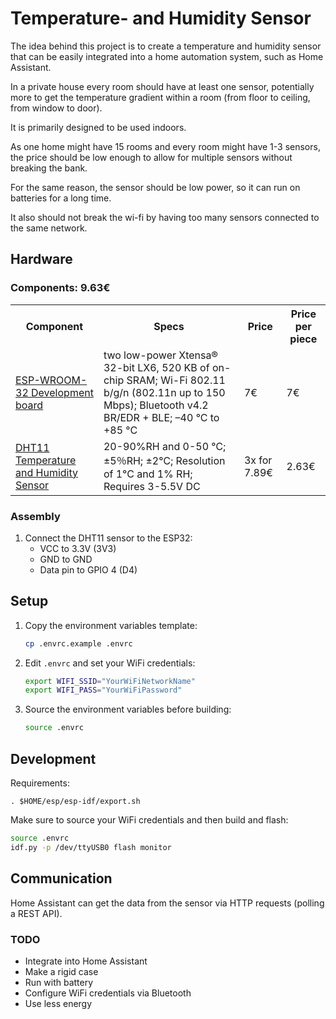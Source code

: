 # Temperature- and Humidity Sensor

The idea behind this project is to create a temperature and humidity sensor that can be easily integrated into a home automation system, such as Home Assistant.

In a private house every room should have at
least one sensor, potentially more to get the
temperature gradient within a room (from floor
to ceiling, from window to door).

It is primarily designed to be used indoors.

As one home might have 15 rooms and every room might have 1-3 sensors, the price should be low
enough to allow for multiple sensors without breaking the bank.

For the same reason, the sensor should be low power, so it can run on batteries for a long time.

It also should not break the wi-fi by having too many sensors connected to the same network.


## Hardware

### Components: 9.63€


<table>
    <tr>
        <th>Component</th>
        <th>Specs</th>
        <th>Price</th>
        <th>Price per piece</th>
    </tr>
    <tr>
        <td><a href="https://www.espressif.com/sites/default/files/documentation/esp32-wroom-32_datasheet_en.pdf">ESP-WROOM-32 Development board</a></td>
        <td>two low-power Xtensa® 32-bit LX6, 520 KB of on-chip SRAM; Wi-Fi 802.11 b/g/n (802.11n up to 150 Mbps); Bluetooth v4.2 BR/EDR + BLE; –40 °C to +85 °C</td>
        <td>7€</td>
        <td>7€</td>
    </tr>
    <tr>
        <td><a href="https://www.mouser.com/datasheet/2/758/DHT11-Technical-Data-Sheet-Translated-Version-1143054.pdf?srsltid=AfmBOorywJsEEEBtBxdXiNRqFNXPa3f5OPcv28YAAwzZxsxg1NEnql1v">DHT11 Temperature and Humidity Sensor</a></td>
        <td>20-90%RH and 0-50 ℃; ±5％RH; ±2℃; Resolution of 1°C and 1% RH; Requires 3-5.5V DC</td>
        <td>3x for 7.89€</td>
        <td>2.63€</td>
    </tr>
</table>


### Assembly

1. Connect the DHT11 sensor to the ESP32:
   - VCC to 3.3V (3V3)
   - GND to GND
   - Data pin to GPIO 4 (D4)

## Setup

1. Copy the environment variables template:
   ```bash
   cp .envrc.example .envrc
   ```

2. Edit `.envrc` and set your WiFi credentials:
   ```bash
   export WIFI_SSID="YourWiFiNetworkName"
   export WIFI_PASS="YourWiFiPassword"
   ```

3. Source the environment variables before building:
   ```bash
   source .envrc
   ```

## Development

Requirements:

```
. $HOME/esp/esp-idf/export.sh
```

Make sure to source your WiFi credentials and then build and flash:

```bash
source .envrc
idf.py -p /dev/ttyUSB0 flash monitor
```

## Communication

Home Assistant can get the data from the sensor via HTTP requests (polling a REST API).

### TODO

* Integrate into Home Assistant
* Make a rigid case
* Run with battery
* Configure WiFi credentials via Bluetooth
* Use less energy
